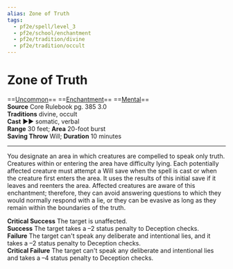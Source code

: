 ```yaml
---
alias: Zone of Truth 
tags:
  - pf2e/spell/level_3
  - pf2e/school/enchantment
  - pf2e/tradition/divine
  - pf2e/tradition/occult
---
```


# Zone of Truth

==[Uncommon](Uncommon.md)== ==[Enchantment](Enchantment.md)== ==[Mental](Mental.md)==  
__Source__ Core Rulebook pg. 385 3.0  
**Traditions** divine, occult  
**Cast** ►► somatic, verbal  
**Range** 30 feet; **Area** 20-foot burst  
**Saving Throw** Will; **Duration** 10 minutes

---

You designate an area in which creatures are compelled to speak only truth. Creatures within or entering the area have difficulty lying. Each potentially affected creature must attempt a Will save when the spell is cast or when the creature first enters the area. It uses the results of this initial save if it leaves and reenters the area. Affected creatures are aware of this enchantment; therefore, they can avoid answering questions to which they would normally respond with a lie, or they can be evasive as long as they remain within the boundaries of the truth.

**Critical Success** The target is unaffected.  
**Success** The target takes a –2 status penalty to Deception checks.  
**Failure** The target can't speak any deliberate and intentional lies, and it takes a –2 status penalty to Deception checks.  
**Critical Failure** The target can't speak any deliberate and intentional lies and takes a –4 status penalty to Deception checks.
